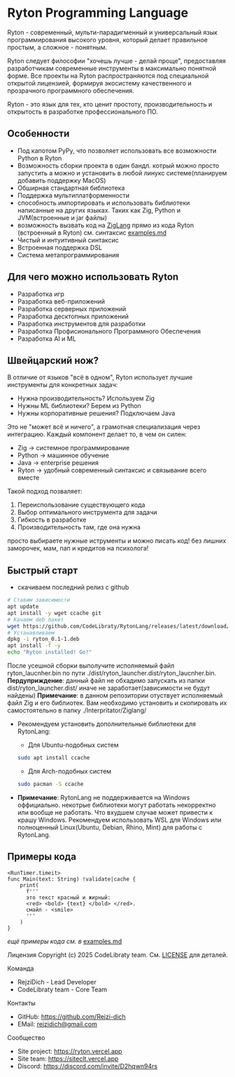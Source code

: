 # Ryton Programming Language

Ryton - современный, мульти-парадигменный и универсальный язык программирования высокого уровня, который делает правильное простым, а сложное - понятным.

Ryton следует философии "хочешь лучше - делай проще", предоставляя разработчикам современные инструменты в максимально понятной форме. Все проекты на Ryton распространяются под специальной открытой лицензией, формируя экосистему качественного и прозрачного программного обеспечения.

Ryton - это язык для тех, кто ценит простоту, производительность и открытость в разработке профессионального ПО.

## Особенности

- Под капотом PyPy, что позволяет использовать все возможности Python в Ryton
- Возможность сборки проекта в один бандл. котрый можно просто запустить а можно и установить в любой линукс системе(планируем добавить поддержку MacOS)
- Обширная стандартная библиотека
- Поддержка мультиплатформенности
- способность импортировать и использовать библиотеки написанные на других языках. Таких как Zig, Python и JVM(встроенные и jar файлы)
- возможность вызвать код на [ZigLang](https://github.com/ziglang/zig) прямо из кода Ryton (встроенный в Ryton) см. синтаксис [examples.md](examples.md)
- Чистый и интуитивный синтаксис
- Встроенная поддержка DSL
- Система метапрограммирования

## Для чего можно использовать Ryton
- Разработка игр
- Разработка веб-приложений
- Разработка серверных приложений
- Разработка десктопных приложений
- Разработка инструментов для разработки
- Разработка Профисионального Программного Обеспечения
- Разработка AI и ML

## Швейцарский нож?
В отличие от языков "всё в одном", Ryton использует лучшие инструменты для конкретных задач:

- Нужна производительность? Используем Zig
- Нужны ML библиотеки? Берем из Python
- Нужны корпоративные решения? Подключаем Java

Это не "может всё и ничего", а грамотная специализация через интеграцию. Каждый компонент делает то, в чем он силен:
- Zig -> системное программирование
- Python -> машинное обучение
- Java -> enterprise решения
- Ryton -> удобный современный синтаксис и связывание всего вместе

Такой подход позваляет:
1. Переиспользование существующего кода
2. Выбор оптимального инструмента для задачи
3. Гибкость в разработке
4. Производительность там, где она нужна

просто выбираете нужные иструменты и можно писать код! без лишних заморочек, мам, пап и кредитов на психолога!

## Быстрый старт
- скачиваем последний релиз с github
```bash
# Ставим зависимости
apt update
apt install -y wget ccache git
# Качаем deb пакет
wget https://github.com/CodeLibraty/RytonLang/releases/latest/download/ryton_0.1-1.deb
# Устанавливаем
dpkg -i ryton_0.1-1.deb
apt install -f -y
echo "Ryton installed! Go!"
```

После усешной сборки выполучите исполняемый файл ryton_laucnher.bin по пути ./dist/ryton_launcher.dist/ryton_laucnher.bin.
**Пердуприждение**: данный файл не обхадимо запускать из папки dist/ryton_launcher.dist/ иначе не заработает(зависимости не будут найдены)
**Примечание**: в данном репозитории отуствует исполняемый файл Zig и его библиотек. Вам необходимо установить и скопировать их самостоятельно в папку ./Interpritator/Ziglang/

- Рекомендуем установить дополнительные библиотеки для RytonLang:
  - Для Ubuntu-подобных систем
   ```bash
   sudo apt install ccache
   ```
  - Для Arch-подобных систем
   ```bash
   sudo pacman -S ccache
   ```

- **Примечание**: RytonLang не поддерживается на Windows оффициально. некотрые библиотеки могут работать некорректно или вообще не работать. Что вхудшем случае может привести к крашу Windows.
Рекомендуем использовать WSL для Windows или полноценный Linux(Ubuntu, Debian, Rhino, Mint) для работы с RytonLang.

## Примеры кода
```ryton
<RunTimer.timeit>
func Main(text: String) !validate|cache {
    print(
      f'''
      это текст красный и жирный: 
      <red> <bold> {text} </bold> </red>.
      смайл - <smile>
      '''
    )
}
```
*ещё примеры кода см. в* [examples.md](examples.md)

Лицензия
Copyright (c) 2025 CodeLibraty team. См. [LICENSE](LICENSE.ru) для деталей.

Команда
- RejziDich - Lead Developer
- CodeLibraty team - Core Team

Контакты
- GitHub: https://github.com/Rejzi-dich
- EMail:  rejzidich@gmail.com

Сообщество
- Site project: https://ryton.vercel.app
- Site team:    https://siteclt.vercel.app
- Discord:      https://discord.com/invite/D2hqwn94rs

